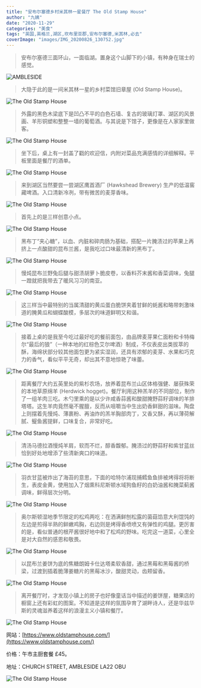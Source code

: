 ```yaml
---
title: "安布尔塞德乡村米其林一星餐厅 The Old Stamp House"
author: "九姨"
date: "2020-11-29"
categories: "美食"
tags: "英国,英格兰,湖区,坎布里亚郡,安布尔塞德,米其林,必去"
coverImage: "images/IMG_20200826_130752.jpg"
---
```


>安布尔塞德三面环山，一面临湖。置身这个山脚下的小镇，有种身在瑞士的感觉。

![AMBLESIDE](images/IMG_20200824_160705.jpg)

>大隐于此的是一间米其林一星的乡村菜馆旧章屋 (Old Stamp House)。

![The Old Stamp House](images/IMG_20200826_122521.jpg)

>外露的黑色木梁底下是凹凸不平的白色石墙、复古的玻璃灯罩、湖区的风景画、羊形铜塑和整整一墙的葡萄酒。与其说是下馆子，更像是在人家家里做客。

![The Old Stamp House](images/IMG_20200826_131653.jpg)

>坐下后，桌上有一封盖了戳的欢迎信，内附对菜品充满感情的详细解释。平板里面是餐厅的酒单。

![The Old Stamp House](images/IMG_20200826_122720.jpg)

>来到湖区当然要尝一尝湖区鹰首酒厂 (Hawkshead Brewery) 生产的低温窖藏啤酒。入口清新冷冽，带有微苦的麦芽香味。

![The Old Stamp House](images/IMG_20200826_123701.jpg)

>首先上的是三样创意小点。

![The Old Stamp House](images/IMG_20200826_123906.jpg)

>黑布丁“夹心糖”，以血、内脏和碎肉肠为基础，搭配一片腌渍过的苹果上再挤上一点酸甜的昆布兰酱，是我吃过口味最清新的黑布丁。

![The Old Stamp House](images/IMG_20200826_123927.jpg)

>慢炖昆布兰野兔后腿与甜渍胡萝卜脆皮卷，以香料芥末酱和香菜调味，兔腿一蹬就把我带去了暖风习习的南亚。

![The Old Stamp House](images/IMG_20200826_123939.jpg)

>这三样当中最特别的当属清甜的黄瓜蛋白脆饼夹着甘鲜的蚝酱和略带刺激味道的腌黄瓜和蝴蝶酸模，多层次的味道鲜明又和谐。

![The Old Stamp House](images/IMG_20200826_123950.jpg)

>接着上桌的是我至今吃过最好吃的餐前面包，由品牌麦芽果仁面粉和卡特梅尔“最后的狼”（一种本地的红棕色艾尔啤酒）制成，不仅表皮出类拔萃的酥，海绵状部分较其他面包更为紧实湿润，还具有浓郁的麦芽、水果和巧克力的香气，看似平平无奇，却出其不意地惊艳了味蕾。

![The Old Stamp House](images/IMG_20200826_125629.jpg)

>距离餐厅大约五英里处的紫杉农场，放养着昆布兰山区体格强健、屡获殊荣的本地草原绵羊 (Herdwick hogget)。餐厅利用这种羔羊的不同部位，制作了一组羊肉三吃。木勺里乘的是以少许咸香蒜酱和酸甜腌野蒜籽调味的羊排塔塔。这生羊肉竟然毫不腥膻，反而从咀嚼当中生出奶香鲜甜的滋味。陶盘上则摆着先慢炖、薄裹粉、再油炸的羔羊胸部肉丁，又香又酥，再以薄荷解腻、鳀鱼酱提鲜，口味复合，非常好吃。

![The Old Stamp House](images/IMG_20200826_130752.jpg)

>清汤马德拉酒慢炖羊肩，软而不烂，醇香馥郁。腌渍过的野蒜籽和紫甘蓝丝恰到好处地增添了些清新爽口的味道。

![The Old Stamp House](images/IMG_20200826_130737.jpg)

>羽衣甘蓝被炸出了海苔的意思，下面的哈特尔浦现捕鳕鱼鱼排被烤得将将断生，表皮金黄，使用加入了烟熏科尼斯顿水域狗鱼籽的白奶油酱和腌菜蓟酱调味，鲜得层次分明。

![The Old Stamp House](images/IMG_20200826_133106.jpg)

>奥尔斯顿湿地季节限定的松鸡两吃：在洒满鲜刨松露的菌菇馅意大利馄饨的左边是煎得半熟的鲜嫩鸡胸，右边则是烤得香喷喷又有弹性的鸡腿。更厉害的是，看似普通的根芹酱很好地中和了松鸡的野味。吃完这一道菜，心里全是对大自然的感恩和敬畏。

![The Old Stamp House](images/IMG_20200826_135834.jpg)

>以昆布兰姜饼为底的焦糖朗姆卡仕达塔柔软香甜，通过黑莓和黑莓酱的桥梁，过渡到插着脆薄姜糖片的黑莓冰沙，酸甜灵动，齿颊留香。

![The Old Stamp House](images/IMG_20200826_143143.jpg)

>离开餐厅时，才发现小镇上的房子也好像童话当中描述的姜饼屋，糖果店的橱窗上还有彩虹的图案。不知道是这样的氛围孕育了湖畔诗人，还是华兹华斯的灵魂滋养着这样的浪漫主义小镇和餐厅。

![The Old Stamp House](images/IMG_20200826_122453.jpg)


网站：[https://www.oldstamphouse.com/](https://www.oldstamphouse.com/)

价格：午市主厨套餐 £45。

地址：CHURCH STREET, AMBLESIDE LA22 OBU

![The Old Stamp House](images/oldstamp.jpg)